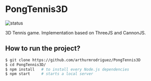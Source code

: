 # PongTennis3D

![status](https://img.shields.io/badge/status-not%20running%20in%20browser-red)

3D Tennis game. Implementation based on ThreeJS and CannonJS. 

## How to run the project?

```bash
$ git clone https://github.com/arthurmrodriguez/PongTennis3D
$ cd PongTennis3D/
$ npm install   # to install every Node.js dependencies
$ npm start 	# starts a local server
```
